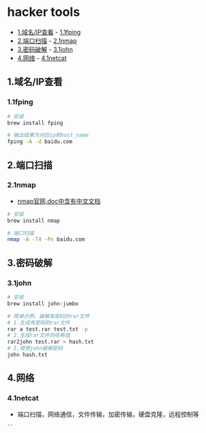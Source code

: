 # hacker tools

<!-- vim-markdown-toc Marked -->

* [1.域名/IP查看](#1.域名/ip查看)
        - [1.1fping](#1.1fping)
* [2.端口扫描](#2.端口扫描)
        - [2.1nmap](#2.1nmap)
* [3.密码破解](#3.密码破解)
        - [3.1john](#3.1john)
* [4.网络](#4.网络)
        - [4.1netcat](#4.1netcat)

<!-- vim-markdown-toc -->

## 1.域名/IP查看

### 1.1fping

```sh
# 安装
brew install fping

# 输出结果为对应ip和host_name
fping -A -d baidu.com
```

## 2.端口扫描

### 2.1nmap

- [nmap官网,doc中含有中文文档](https://nmap.org/)

```sh
# 安装
brew install nmap

# 端口扫描
nmap -A -T4 -Pn baidu.com
```

## 3.密码破解

### 3.1john

```sh
# 安装
brew install john-jumbo

# 简单示例，破解有密码的rar文件
# 1.生成有密码的rar文件
rar a test.rar test.txt -p
# 2.生成rar文件的哈希值
rar2john test.rar > hash.txt
# 3.使用john破解密码
john hash.txt
```

## 4.网络

### 4.1netcat

- 端口扫描，网络通信，文件传输，加密传输，硬盘克隆，远程控制等

```sh
``
